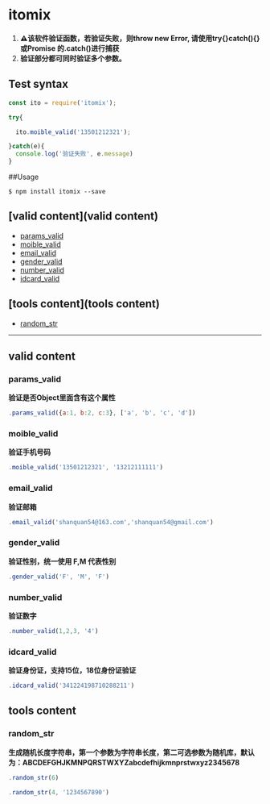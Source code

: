 # itomix

1. **⚠️该软件验证函数，若验证失败，则throw new Error, 请使用try{}catch(){} 或Promise 的.catch()进行捕获**
2. **验证部分都可同时验证多个参数。**

## Test syntax

```js
const ito = require('itomix');

try{

  ito.moible_valid('13501212321');

}catch(e){
  console.log('验证失败', e.message)
}
```

##Usage

```console
$ npm install itomix --save
```

## [valid content](valid content)

- [params_valid](#params_valid)
- [moible_valid](#moible_valid)
- [email_valid](#email_valid)
- [gender_valid](#gender_valid)
- [number_valid](#number_valid)
- [idcard_valid](#idcard_valid)

## [tools content](tools content)

- [random_str](#random_str)


***

## valid content

### params_valid
**验证是否Object里面含有这个属性**
```js
.params_valid({a:1, b:2, c:3}, ['a', 'b', 'c', 'd'])
```
### moible_valid 
**验证手机号码**
```js
.moible_valid('13501212321', '13212111111')
```
### email_valid
**验证邮箱**
```js
.email_valid('shanquan54@163.com','shanquan54@gmail.com')
```
### gender_valid
**验证性别，统一使用 F,M 代表性别**
```js
.gender_valid('F', 'M', 'F')
```
### number_valid
**验证数字**
```js
.number_valid(1,2,3, '4')
```
### idcard_valid
**验证身份证，支持15位，18位身份证验证**
```js
.idcard_valid('341224198710288211')
```

## tools content

### random_str
**生成随机长度字符串，第一个参数为字符串长度，第二可选参数为随机库，默认为：ABCDEFGHJKMNPQRSTWXYZabcdefhijkmnprstwxyz2345678**
```js
.random_str(6)
```
```js
.random_str(4, '1234567890')
```